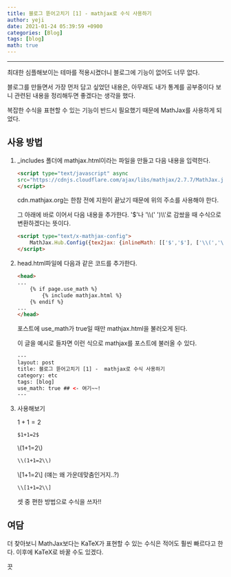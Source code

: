 ```yaml
---
title: 블로그 뜯어고치기 [1] - mathjax로 수식 사용하기
author: yeji
date: 2021-01-24 05:39:59 +0900
categories: [Blog]
tags: [blog]
math: true
---
```

* * *
최대한 심플해보이는 테마를 적용시켰더니 블로그에 기능이 없어도 너무 없다. 

블로그를 만들면서 가장 먼저 담고 싶었던 내용은, 아무래도 내가 통계를 공부중이다 보니 관련된 내용을 정리해두면 좋겠다는 생각을 했다. 

복잡한 수식을 표현할 수 있는 기능이 반드시 필요했기 때문에 MathJax를 사용하게 되었다. 

## 사용 방법
1. _includes 폴더에 mathjax.html이라는 파일을 만들고 다음 내용을 입력한다.
    ```html
    <script type="text/javascript" async
    src="https://cdnjs.cloudflare.com/ajax/libs/mathjax/2.7.7/MathJax.js?config=TeX-MML-AM_CHTML">
    </script>
    ```
    cdn.mathjax.org는 한참 전에 지원이 끝났기 때문에 위의 주소를 사용해야 한다.
    
    그 아래에 바로 이어서 다음 내용을 추가한다. '$'나 '\\\\(' ')\\\\'로 감쌌을 때 수식으로 변환하겠다는 뜻이다. 
    ```html
    <script type="text/x-mathjax-config">
        MathJax.Hub.Config({tex2jax: {inlineMath: [['$','$'], ['\\(','\\)']]}});
    </script>
    ```


2. head.html파일에 다음과 같은 코드를 추가한다. 
    ```html
    <head>
    ...
        {% if page.use_math %}
            {% include mathjax.html %}
        {% endif %}
    ...
    </head>
    ```
    포스트에 use_math가 true일 때만 mathjax.html을 불러오게 된다. 

    이 글을 예시로 들자면 이런 식으로 mathjax를 포스트에 불러올 수 있다. 
    ```html
    ---
    layout: post
    title: 블로그 뜯어고치기 [1] -  mathjax로 수식 사용하기
    category: etc
    tags: [blog]
    use_math: true ## <- 여기~~!
    ---
    ```

3. 사용해보기

    $1+1=2$
    ```html
    $1+1=2$
    ```
    \\(1+1=2\\)
    ```html
    \\(1+1=2\\)
    ```
    \\[1+1=2\\]  (얘는 왜 가운데맞춤인거지..?)
    ```html
    \\[1+1=2\\]
    ```

    셋 중 편한 방법으로 수식을 쓰자!!


## 여담
더 찾아보니 MathJax보다는 KaTeX가 표현할 수 있는 수식은 적어도 훨씬 빠르다고 한다. 이후에 KaTeX로 바꿀 수도 있겠다. 

끗